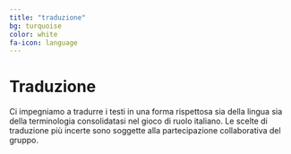 ```yaml
---
title: "traduzione"
bg: turquoise
color: white
fa-icon: language
---
```


# Traduzione
Ci impegniamo a tradurre i testi in una forma rispettosa sia della lingua sia della terminologia consolidatasi nel gioco di ruolo italiano. Le scelte di traduzione più incerte sono soggette alla partecipazione collaborativa del gruppo.